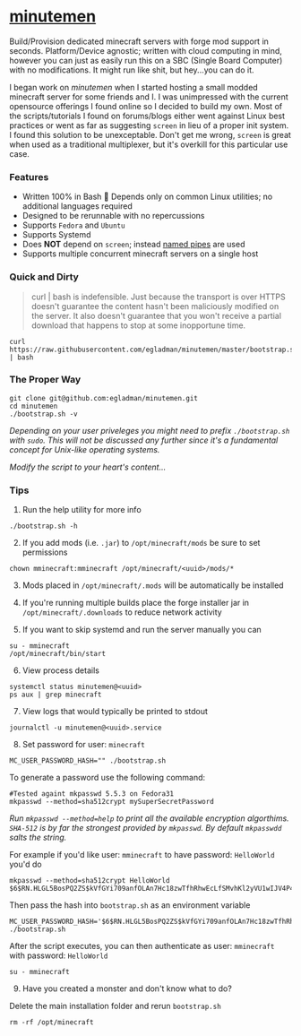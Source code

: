 # [minutemen](https://github.com/egladman/minutemen)

Build/Provision dedicated minecraft servers with forge mod support in seconds. Platform/Device agnostic; written with cloud computing in mind, however you can just as easily run this on a SBC (Single Board Computer) with no modifications. It might run like shit, but hey...you can do it.

I began work on *minutemen* when I started hosting a small modded minecraft server for some friends and I. I was unimpressed with the current opensource offerings I found online so I decided to build my own. Most of the scripts/tutorials I found on forums/blogs either went against Linux best practices or went as far as suggesting `screen` in lieu of a proper init system. I found this solution to be unexceptable. Don't get me wrong, `screen` is great when used as a traditional multiplexer, but it's overkill for this particular use case. 


### Features

- Written 100% in Bash :muscle: Depends only on common Linux utilities; no additional languages required
- Designed to be rerunnable with no repercussions
- Supports `Fedora` and `Ubuntu`
- Supports Systemd
- Does **NOT** depend on `screen`; instead [named pipes](https://en.wikipedia.org/wiki/Named_pipe) are used
- Supports multiple concurrent minecraft servers on a single host


### Quick and Dirty

> curl | bash is indefensible. Just because the transport is over HTTPS doesn't guarantee the content hasn't been maliciously modified on the server. It also doesn't guarantee that you won't receive a partial download that happens to stop at some inopportune time. 

```
curl https://raw.githubusercontent.com/egladman/minutemen/master/bootstrap.sh | bash
```


### The Proper Way

```
git clone git@github.com:egladman/minutemen.git
cd minutemen
./bootstrap.sh -v
```

*Depending on your user priveleges you might need to prefix `./bootstrap.sh` with `sudo`. This will not be discussed any further since it's a fundamental concept for Unix-like operating systems.* 

*Modify the script to your heart's content...*
 

### Tips

1. Run the help utility for more info
```
./bootstrap.sh -h
```

2. If you add mods (i.e. `.jar`) to `/opt/minecraft/mods` be sure to set permissions
```
chown mminecraft:mminecraft /opt/minecraft/<uuid>/mods/*
```

3. Mods placed in `/opt/minecraft/.mods` will be automatically be installed

4. If you're running multiple builds place the forge installer jar in `/opt/minecraft/.downloads` to reduce network activity

5. If you want to skip systemd and run the server manually you can
```
su - mminecraft
/opt/minecraft/bin/start
```

6. View process details
```
systemctl status minutemen@<uuid>
ps aux | grep minecraft
```

7. View logs that would typically be printed to stdout
```
journalctl -u minutemen@<uuid>.service
```

8. Set password for user: `minecraft`
```
MC_USER_PASSWORD_HASH="" ./bootstrap.sh
```

To generate a password use the following command:
```
#Tested againt mkpasswd 5.5.3 on Fedora31
mkpasswd --method=sha512crypt mySuperSecretPassword
```
*Run `mkpasswd --method=help` to print all the available encryption algorthims. `SHA-512` is by far the strongest provided by `mkpasswd`. By default `mkpasswdd` salts the string.*

For example if you'd like user: `mminecraft` to have password: `HelloWorld` you'd do
```
mkpasswd --method=sha512crypt HelloWorld
$6$RN.HLGL5BosPQ2ZS$kVfGYi709anfOLAn7Hc18zwTfhRhwEcLfSMvhKl2yVU1wIJV4P4sJTheebx8BMpzr0HWl/cIsp3GK8FO670v9.
```

Then pass the hash into `bootstrap.sh` as an environment variable
```
MC_USER_PASSWORD_HASH='$6$RN.HLGL5BosPQ2ZS$kVfGYi709anfOLAn7Hc18zwTfhRhwEcLfSMvhKl2yVU1wIJV4P4sJTheebx8BMpzr0HWl/cIsp3GK8FO670v9.' ./bootstrap.sh
```

After the script executes, you can then authenticate as user: `mminecraft` with password: `HelloWorld`
```
su - mminecraft
```

9. Have you created a monster and don't know what to do?

Delete the main installation folder and rerun `bootstrap.sh`
```
rm -rf /opt/minecraft
```


 
